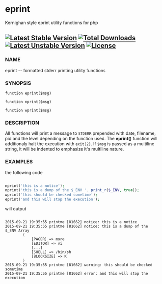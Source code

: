 # eprint
Kernighan style eprint utility functions for php

[![Latest Stable Version](https://poser.pugx.org/zzengineer/eprint/v/stable)](https://packagist.org/packages/zzengineer/eprint) [![Total Downloads](https://poser.pugx.org/zzengineer/eprint/downloads)](https://packagist.org/packages/zzengineer/eprint) [![Latest Unstable Version](https://poser.pugx.org/zzengineer/eprint/v/unstable)](https://packagist.org/packages/zzengineer/eprint) [![License](https://poser.pugx.org/zzengineer/eprint/license)](http://opensource.org/licenses/MIT)
---
### NAME
eprint -- formatted stderr printing utility functions

### SYNOPSIS

`function eprint($msg)`

`function nprint($msg)`

`function wprint($msg)`

### DESCRIPTION

All functions will print a message to `STDERR` prepended with date, filename, pid and the level depending on the function used. The **eprint()** function will additionaly halt the execution with `exit(2)`. If `$msg` is passed as a multiline string, it will be indented to emphasize it's multiline nature.

### EXAMPLES

the following code

```php

nprint('this is a notice');
nprint('this is a dump of the $_ENV '. print_r($_ENV, true));
wprint('this should be checked sometime');
eprint('and this will stop the execution');

```

will output

```

2015-09-21 19:35:55 printme [81662] notice: this is a notice
2015-09-21 19:35:55 printme [81662] notice: this is a dump of the $_ENV Array
        (
            [PAGER] => more
            [EDITOR] => vi
            [...]
            [SHELL] => /bin/sh
            [BLOCKSIZE] => K
        )
2015-09-21 19:35:55 printme [81662] warning: this should be checked sometime
2015-09-21 19:35:55 printme [81662] error: and this will stop the execution

```
